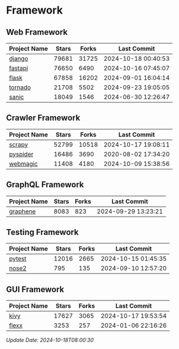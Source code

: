 # Framework

## Web Framework
| Project Name | Stars | Forks | Last Commit |
| ------------ | ----- | ----- | ----------- |
| [django](https://github.com/django/django) | 79681 | 31725 | 2024-10-18 00:40:53 |
| [fastapi](https://github.com/fastapi/fastapi) | 76650 | 6490 | 2024-10-16 07:45:07 |
| [flask](https://github.com/pallets/flask) | 67858 | 16202 | 2024-09-01 16:04:14 |
| [tornado](https://github.com/tornadoweb/tornado) | 21708 | 5502 | 2024-09-23 19:05:05 |
| [sanic](https://github.com/sanic-org/sanic) | 18049 | 1546 | 2024-06-30 12:26:47 |

## Crawler Framework
| Project Name | Stars | Forks | Last Commit |
| ------------ | ----- | ----- | ----------- |
| [scrapy](https://github.com/scrapy/scrapy) | 52799 | 10518 | 2024-10-17 19:08:11 |
| [pyspider](https://github.com/binux/pyspider) | 16486 | 3690 | 2020-08-02 17:34:20 |
| [webmagic](https://github.com/code4craft/webmagic) | 11408 | 4180 | 2024-10-09 15:38:56 |

## GraphQL Framework
| Project Name | Stars | Forks | Last Commit |
| ------------ | ----- | ----- | ----------- |
| [graphene](https://github.com/graphql-python/graphene) | 8083 | 823 | 2024-09-29 13:23:21 |

## Testing Framework
| Project Name | Stars | Forks | Last Commit |
| ------------ | ----- | ----- | ----------- |
| [pytest](https://github.com/pytest-dev/pytest) | 12016 | 2665 | 2024-10-15 01:45:35 |
| [nose2](https://github.com/nose-devs/nose2) | 795 | 135 | 2024-09-10 12:57:20 |

## GUI Framework
| Project Name | Stars | Forks | Last Commit |
| ------------ | ----- | ----- | ----------- |
| [kivy](https://github.com/kivy/kivy) | 17627 | 3065 | 2024-10-17 19:53:54 |
| [flexx](https://github.com/flexxui/flexx) | 3253 | 257 | 2024-01-06 22:16:26 |

*Update Date: 2024-10-18T08:00:30*